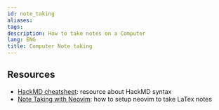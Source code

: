```yaml
---
id: note_taking
aliases: 
tags: 
description: How to take notes on a Computer
lang: ENG
title: Computer Note taking
---
```


## Resources

- [HackMD cheatsheet](https://hackmd.io/features?both): resource about HackMD syntax
- [Note Taking with Neovim](https://castel.dev/post/lecture-notes-1/): how to setup neovim to take LaTex notes
